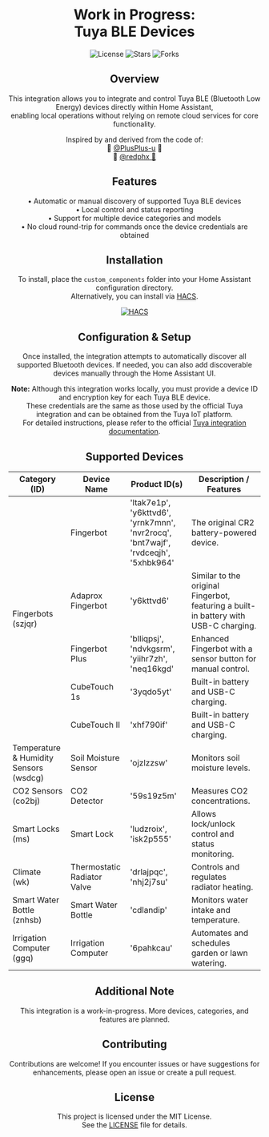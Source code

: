 <h1 align="center">Work in Progress:<br>Tuya BLE Devices</h1>

<p align="center">
  <img src="https://img.shields.io/github/license/SupaHotMoj0/tuya_ble?style=flat-square" alt="License">
  <img src="https://img.shields.io/github/stars/SupaHotMoj0/tuya_ble?style=flat-square" alt="Stars">
  <img src="https://img.shields.io/github/forks/SupaHotMoj0/tuya_ble?style=flat-square" alt="Forks">
</p>

<h2 align="center">Overview</h2>
<p align="center">
  This integration allows you to integrate and control Tuya BLE (Bluetooth Low Energy) devices directly within Home Assistant, <br>
  enabling local operations without relying on remote cloud services for core functionality.
</p>
<p align="center">
  Inspired by and derived from the code of: <br>
  💐 <a href="https://github.com/PlusPlus-ua/ha_tuya_ble">@PlusPlus-u</a> 💐<br>
  💐 <a href="https://github.com/redphx/poc-tuya-ble-fingerbot">@redphx 💐</a>
</p>

<h2 align="center">Features</h2>
<p align="center">
  • Automatic or manual discovery of supported Tuya BLE devices <br>
  • Local control and status reporting <br>
  • Support for multiple device categories and models <br>
  • No cloud round-trip for commands once the device credentials are obtained
</p>

<h2 align="center">Installation</h2>
<p align="center">
  To install, place the <code>custom_components</code> folder into your Home Assistant configuration directory. <br>
  Alternatively, you can install via <a href="https://hacs.xyz/">HACS</a>.
</p>
<p align="center">
  <a href="https://my.home-assistant.io/redirect/hacs_repository/?owner=fershke&repository=tuya_ble&category=integration">
    <img src="https://my.home-assistant.io/badges/hacs_repository.svg" alt="HACS">
  </a>
</p>

<h2 align="center">Configuration & Setup</h2>
<p align="center">
  Once installed, the integration attempts to automatically discover all supported Bluetooth devices.
  If needed, you can also add discoverable devices manually through the Home Assistant UI.
</p>
<p align="center">
  <b>Note:</b> Although this integration works locally, you must provide a device ID and encryption key for each Tuya BLE device. <br>
  These credentials are the same as those used by the official Tuya integration and can be obtained from the Tuya IoT platform. <br>
  For detailed instructions, please refer to the official <a href="https://www.home-assistant.io/integrations/tuya/">Tuya integration documentation</a>.
</p>

<h2 align="center">Supported Devices</h2>
<table align="center">
  <thead>
    <tr>
      <th>Category (ID)</th>
      <th>Device Name</th>
      <th>Product ID(s)</th>
      <th>Description / Features</th>
    </tr>
  </thead>
  <tbody>
    <tr>
      <td rowspan="5">Fingerbots<br>(szjqr)</td>
      <td>Fingerbot</td>
      <td>'ltak7e1p', 'y6kttvd6', 'yrnk7mnn', 'nvr2rocq', 'bnt7wajf', 'rvdceqjh', '5xhbk964'</td>
      <td>The original CR2 battery-powered device.</td>
    </tr>
    <tr>
      <td>Adaprox Fingerbot</td>
      <td>'y6kttvd6'</td>
      <td>Similar to the original Fingerbot, featuring a built-in battery with USB-C charging.</td>
    </tr>
    <tr>
      <td>Fingerbot Plus</td>
      <td>'blliqpsj', 'ndvkgsrm', 'yiihr7zh', 'neq16kgd'</td>
      <td>Enhanced Fingerbot with a sensor button for manual control.</td>
    </tr>
    <tr>
      <td>CubeTouch 1s</td>
      <td>'3yqdo5yt'</td>
      <td>Built-in battery and USB-C charging.</td>
    </tr>
    <tr>
      <td>CubeTouch II</td>
      <td>'xhf790if'</td>
      <td>Built-in battery and USB-C charging.</td>
    </tr>
    <tr>
      <td>Temperature &amp; Humidity Sensors<br>(wsdcg)</td>
      <td>Soil Moisture Sensor</td>
      <td>'ojzlzzsw'</td>
      <td>Monitors soil moisture levels.</td>
    </tr>
    <tr>
      <td>CO2 Sensors<br>(co2bj)</td>
      <td>CO2 Detector</td>
      <td>'59s19z5m'</td>
      <td>Measures CO2 concentrations.</td>
    </tr>
    <tr>
      <td>Smart Locks<br>(ms)</td>
      <td>Smart Lock</td>
      <td>'ludzroix', 'isk2p555'</td>
      <td>Allows lock/unlock control and status monitoring.</td>
    </tr>
    <tr>
      <td>Climate<br>(wk)</td>
      <td>Thermostatic Radiator Valve</td>
      <td>'drlajpqc', 'nhj2j7su'</td>
      <td>Controls and regulates radiator heating.</td>
    </tr>
    <tr>
      <td>Smart Water Bottle<br>(znhsb)</td>
      <td>Smart Water Bottle</td>
      <td>'cdlandip'</td>
      <td>Monitors water intake and temperature.</td>
    </tr>
    <tr>
      <td>Irrigation Computer<br>(ggq)</td>
      <td>Irrigation Computer</td>
      <td>'6pahkcau'</td>
      <td>Automates and schedules garden or lawn watering.</td>
    </tr>
  </tbody>
</table>

<h2 align="center">Additional Note</h2>
<p align="center">
  This integration is a work-in-progress. More devices, categories, and features are planned.
</p>

<h2 align="center">Contributing</h2>
<p align="center">
  Contributions are welcome! If you encounter issues or have suggestions for enhancements, please open an issue or create a pull request.
</p>

<h2 align="center">License</h2>
<p align="center">
  This project is licensed under the MIT License. <br> See the <a href="LICENSE">LICENSE</a> file for details.
</p>
